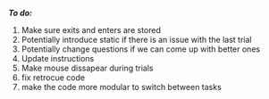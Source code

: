 ***To do:***
1. Make sure exits and enters are stored
2. Potentially introduce static if there is an issue with the last trial
3. Potentially change questions if we can come up with better ones
4. Update instructions
5. Make mouse dissapear during trials
6. fix retrocue code
7. make the code more modular to switch between tasks